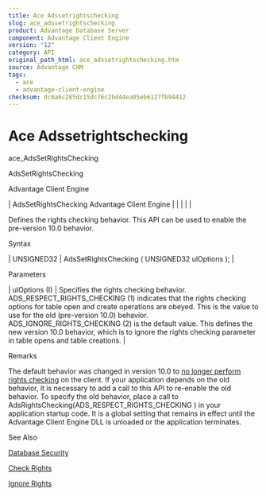 ```yaml
---
title: Ace Adssetrightschecking
slug: ace_adssetrightschecking
product: Advantage Database Server
component: Advantage Client Engine
version: "12"
category: API
original_path_html: ace_adssetrightschecking.htm
source: Advantage CHM
tags:
  - ace
  - advantage-client-engine
checksum: dc6a6c285dc15dc76c2bd44ea05eb6127fb94412
---
```


# Ace Adssetrightschecking

ace\_AdsSetRightsChecking

AdsSetRightsChecking

Advantage Client Engine

| AdsSetRightsChecking  Advantage Client Engine |  |  |  |  |

Defines the rights checking behavior. This API can be used to enable the pre-version 10.0 behavior.

Syntax

| UNSIGNED32 | AdsSetRightsChecking ( UNSIGNED32 ulOptions ); |

Parameters

| ulOptions (I) | Specifies the rights checking behavior.    ADS\_RESPECT\_RIGHTS\_CHECKING (1) indicates that the rights checking options for table open and create operations are obeyed. This is the value to use for the old (pre-version 10.0) behavior.    ADS\_IGNORE\_RIGHTS\_CHECKING (2) is the default value. This defines the new version 10.0 behavior, which is to ignore the rights checking parameter in table opens and table creations. |

Remarks

The default behavior was changed in version 10.0 to [no longer perform rights checking](master_database_security.md) on the client. If your application depends on the old behavior, it is necessary to add a call to this API to re-enable the old behavior. To specify the old behavior, place a call to AdsRightsChecking(ADS\_RESPECT\_RIGHTS\_CHECKING ) in your application startup code. It is a global setting that remains in effect until the Advantage Client Engine DLL is unloaded or the application terminates.

See Also

[Database Security](master_database_security.md)

[Check Rights](master_check_rights.md)

[Ignore Rights](master_ignore_rights.md)
